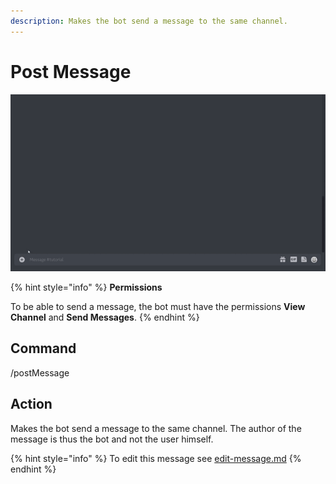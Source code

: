 ```yaml
---
description: Makes the bot send a message to the same channel.
---
```


# Post Message

![](../.gitbook/assets/Seymour-Post-Message.gif)

{% hint style="info" %}
**Permissions**

To be able to send a message, the bot must have the permissions **View Channel** and **Send Messages**.
{% endhint %}

## Command

/postMessage

## Action

Makes the bot send a message to the same channel. The author of the message is thus the bot and not the user himself.



{% hint style="info" %}
To edit this message see [edit-message.md](edit-message.md "mention")
{% endhint %}
